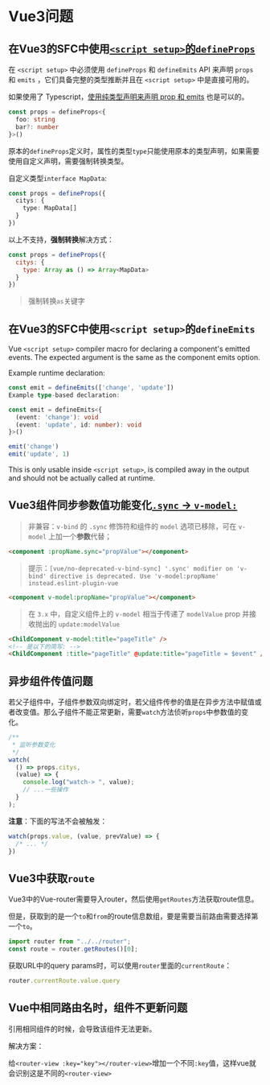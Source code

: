 # Vue3问题

## 在Vue3的SFC中使用[`<script setup>`的`defineProps`](https://v3.cn.vuejs.org/api/sfc-script-setup.html#defineprops-%E5%92%8C-defineemits)

在 `<script setup>` 中必须使用 `defineProps` 和 `defineEmits` API 来声明 `props` 和 `emits` ，它们具备完整的类型推断并且在 `<script setup>` 中是直接可用的。

如果使用了 Typescript，[使用纯类型声明来声明 prop 和 emits](https://v3.cn.vuejs.org/api/sfc-script-setup.html#%E4%BB%85%E9%99%90-typescript-%E7%9A%84%E5%8A%9F%E8%83%BD) 也是可以的。

```ts
const props = defineProps<{
  foo: string
  bar?: number
}>()
```

原本的`defineProps`定义时，属性的类型`type`只能使用原本的类型声明，如果需要使用自定义声明，需要强制转换类型。

自定义类型`interface MapData`:

```ts
const props = defineProps({
  citys: {
    type: MapData[]
  }
})
```

以上不支持，**强制转换**解决方式：

```js
const props = defineProps({
  citys: {
    type: Array as () => Array<MapData>
  }
})
```

> 强制转换`as`关键字

## 在Vue3的SFC中使用`<script setup>`的`defineEmits`

Vue `<script setup>` compiler macro for declaring a component's emitted events. The expected argument is the same as the component emits option.

Example runtime declaration:

```ts
const emit = defineEmits(['change', 'update'])
Example type-based declaration:

const emit = defineEmits<{
  (event: 'change'): void
  (event: 'update', id: number): void
}>()

emit('change')
emit('update', 1)
```

This is only usable inside `<script setup>`, is compiled away in the output and should not be actually called at runtime.

## Vue3组件同步参数值功能变化[`.sync` -> `v-model:`](https://v3.cn.vuejs.org/guide/migration/v-model.html#%E6%A6%82%E8%A7%88)

> 非兼容：`v-bind` 的 `.sync` 修饰符和组件的 `model` 选项已移除，可在 `v-model` 上加一个**参数**代替；

```html
<component :propName.sync="propValue"></component>
```

> 提示：`[vue/no-deprecated-v-bind-sync] '.sync' modifier on 'v-bind' directive is deprecated. Use 'v-model:propName' instead.eslint-plugin-vue`

```html
<component v-model:propName="propValue"></component>
```

> 在 `3.x` 中，自定义组件上的 `v-model` 相当于传递了 `modelValue` prop 并接收抛出的 `update:modelValue`

```html
<ChildComponent v-model:title="pageTitle" />
<!-- 是以下的简写: -->
<ChildComponent :title="pageTitle" @update:title="pageTitle = $event" />
```

## 异步组件传值问题

若父子组件中，子组件参数双向绑定时，若父组件传参的值是在异步方法中赋值或者改变值。那么子组件不能正常更新，需要`watch`方法侦听`props`中参数值的变化。

```ts
/**
 * 监听参数变化
 */
watch(
  () => props.citys,
  (value) => {
    console.log("watch-> ", value);
    // ...一些操作
  }
);
```

**注意**：下面的写法不会被触发：

```ts
watch(props.value, (value, prevValue) => {
  /* ... */
})
```

## Vue3中获取`route`

Vue3中的Vue-router需要导入router，然后使用`getRoutes`方法获取route信息。

但是，获取到的是一个`to`和`from`的route信息数组，要是需要当前路由需要选择第一个`to`。

```ts
import router from "../../router";
const route = router.getRoutes()[0];
```

获取URL中的query params时，可以使用`router`里面的`currentRoute`：

```ts
router.currentRoute.value.query
```

## Vue中相同路由名时，组件不更新问题

引用相同组件的时候，会导致该组件无法更新。

解决方案：

给`<router-view :key="key"></router-view>`增加一个不同`:key`值，这样vue就会识别这是不同的`<router-view>`

##
